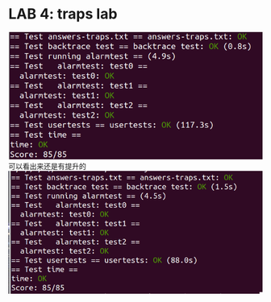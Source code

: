 # LAB 4: traps lab

![image](https://github.com/sunhuiquan/mit_6.S081_lab/blob/traps/IMG/pass01.png)
可以看出来还是有提升的
![image](https://github.com/sunhuiquan/mit_6.S081_lab/blob/traps/IMG/pass02.png)
